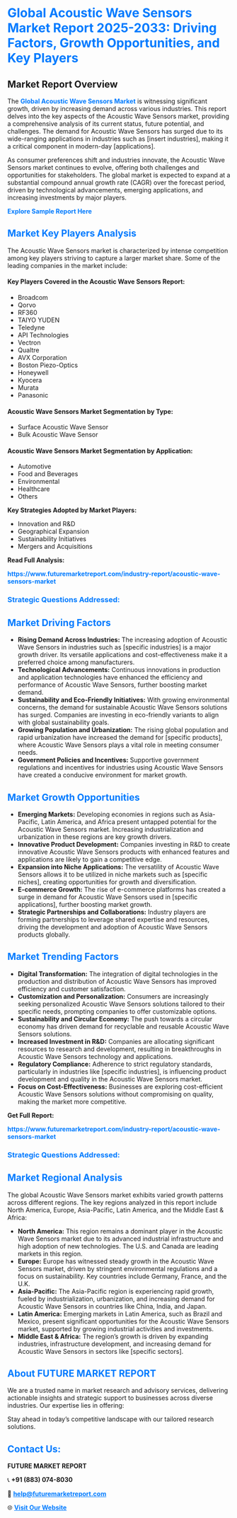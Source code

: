 <h1 style="color: #007BFF;">Global Acoustic Wave Sensors Market Report 2025-2033: Driving Factors, Growth Opportunities, and Key Players</h1>

<section id="overview">
<h2>Market Report Overview</h2>
<p>The <a href="https://www.futuremarketreport.com/industry-report/acoustic-wave-sensors-market" style="color: #007BFF; text-decoration: none;"><strong>Global Acoustic Wave Sensors Market</strong></a> is witnessing significant growth, driven by increasing demand across various industries. This report delves into the key aspects of the Acoustic Wave Sensors market, providing a comprehensive analysis of its current status, future potential, and challenges. The demand for Acoustic Wave Sensors has surged due to its wide-ranging applications in industries such as [insert industries], making it a critical component in modern-day [applications].</p>
<p>As consumer preferences shift and industries innovate, the Acoustic Wave Sensors market continues to evolve, offering both challenges and opportunities for stakeholders. The global market is expected to expand at a substantial compound annual growth rate (CAGR) over the forecast period, driven by technological advancements, emerging applications, and increasing investments by major players.</p>
</section>

<section id="overview">
<p><a href="https://www.futuremarketreport.com/request-sample/reportId=87798" style="color: #007BFF; text-decoration: none;"><strong>Explore Sample Report Here</strong></a></p>
</section>

<section id="key-players">
<h2 style="color: #007BFF;">Market Key Players Analysis</h2>
<p>The Acoustic Wave Sensors market is characterized by intense competition among key players striving to capture a larger market share. Some of the leading companies in the market include:</p>
<h4>Key Players Covered in the Acoustic Wave Sensors Report:</h4>
<ul><li>Broadcom</li><li>Qorvo</li><li>RF360</li><li>TAIYO YUDEN</li><li>Teledyne</li><li>API Technologies</li><li>Vectron</li><li>Qualtre</li><li>AVX Corporation</li><li>Boston Piezo-Optics</li><li>Honeywell</li><li>Kyocera</li><li>Murata</li><li>Panasonic</li></ul>
<h4>Acoustic Wave Sensors Market Segmentation by Type:</h4>
<ul><li>Surface Acoustic Wave Sensor</li><li>Bulk Acoustic Wave Sensor</li></ul>

<h4>Acoustic Wave Sensors Market Segmentation by Application:</h4>
<ul><li>Automotive</li><li>Food and Beverages</li><li>Environmental</li><li>Healthcare</li><li>Others</li></ul>
<p><strong>Key Strategies Adopted by Market Players:</strong></p>
<ul>
<li>Innovation and R&D</li>
<li>Geographical Expansion</li>
<li>Sustainability Initiatives</li>
<li>Mergers and Acquisitions</li>
</ul>
</section>

<section>
<p><strong>Read Full Analysis: </strong></p><a href="https://www.futuremarketreport.com/industry-report/acoustic-wave-sensors-market" style="color: #007BFF; text-decoration: none;"><strong>https://www.futuremarketreport.com/industry-report/acoustic-wave-sensors-market</strong></a>
<h3 style="color: #007BFF;">Strategic Questions Addressed:</h3>
</section>

<section id="driving-factors">
<h2 style="color: #007BFF;">Market Driving Factors</h2>
<ul>
<li><strong>Rising Demand Across Industries:</strong> The increasing adoption of Acoustic Wave Sensors in industries such as [specific industries] is a major growth driver. Its versatile applications and cost-effectiveness make it a preferred choice among manufacturers.</li>
<li><strong>Technological Advancements:</strong> Continuous innovations in production and application technologies have enhanced the efficiency and performance of Acoustic Wave Sensors, further boosting market demand.</li>
<li><strong>Sustainability and Eco-Friendly Initiatives:</strong> With growing environmental concerns, the demand for sustainable Acoustic Wave Sensors solutions has surged. Companies are investing in eco-friendly variants to align with global sustainability goals.</li>
<li><strong>Growing Population and Urbanization:</strong> The rising global population and rapid urbanization have increased the demand for [specific products], where Acoustic Wave Sensors plays a vital role in meeting consumer needs.</li>
<li><strong>Government Policies and Incentives:</strong> Supportive government regulations and incentives for industries using Acoustic Wave Sensors have created a conducive environment for market growth.</li>
</ul>
</section>

<section id="growth-opportunities">
<h2 style="color: #007BFF;">Market Growth Opportunities</h2>
<ul>
<li><strong>Emerging Markets:</strong> Developing economies in regions such as Asia-Pacific, Latin America, and Africa present untapped potential for the Acoustic Wave Sensors market. Increasing industrialization and urbanization in these regions are key growth drivers.</li>
<li><strong>Innovative Product Development:</strong> Companies investing in R&D to create innovative Acoustic Wave Sensors products with enhanced features and applications are likely to gain a competitive edge.</li>
<li><strong>Expansion into Niche Applications:</strong> The versatility of Acoustic Wave Sensors allows it to be utilized in niche markets such as [specific niches], creating opportunities for growth and diversification.</li>
<li><strong>E-commerce Growth:</strong> The rise of e-commerce platforms has created a surge in demand for Acoustic Wave Sensors used in [specific applications], further boosting market growth.</li>
<li><strong>Strategic Partnerships and Collaborations:</strong> Industry players are forming partnerships to leverage shared expertise and resources, driving the development and adoption of Acoustic Wave Sensors products globally.</li>
</ul>
</section>

<section id="trending-factors">
<h2 style="color: #007BFF;">Market Trending Factors</h2>
<ul>
<li><strong>Digital Transformation:</strong> The integration of digital technologies in the production and distribution of Acoustic Wave Sensors has improved efficiency and customer satisfaction.</li>
<li><strong>Customization and Personalization:</strong> Consumers are increasingly seeking personalized Acoustic Wave Sensors solutions tailored to their specific needs, prompting companies to offer customizable options.</li>
<li><strong>Sustainability and Circular Economy:</strong> The push towards a circular economy has driven demand for recyclable and reusable Acoustic Wave Sensors solutions.</li>
<li><strong>Increased Investment in R&D:</strong> Companies are allocating significant resources to research and development, resulting in breakthroughs in Acoustic Wave Sensors technology and applications.</li>
<li><strong>Regulatory Compliance:</strong> Adherence to strict regulatory standards, particularly in industries like [specific industries], is influencing product development and quality in the Acoustic Wave Sensors market.</li>
<li><strong>Focus on Cost-Effectiveness:</strong> Businesses are exploring cost-efficient Acoustic Wave Sensors solutions without compromising on quality, making the market more competitive.</li>
</ul>
</section>

<section>
<p><strong>Get Full Report: </strong></p><a href="https://www.futuremarketreport.com/industry-report/acoustic-wave-sensors-market" style="color: #007BFF; text-decoration: none;"><strong>https://www.futuremarketreport.com/industry-report/acoustic-wave-sensors-market</strong></a>
<h3 style="color: #007BFF;">Strategic Questions Addressed:</h3>
</section>


<section id="regional-analysis">
<h2 style="color: #007BFF;">Market Regional Analysis</h2>
<p>The global Acoustic Wave Sensors market exhibits varied growth patterns across different regions. The key regions analyzed in this report include North America, Europe, Asia-Pacific, Latin America, and the Middle East & Africa:</p>
<ul>
<li><strong>North America:</strong> This region remains a dominant player in the Acoustic Wave Sensors market due to its advanced industrial infrastructure and high adoption of new technologies. The U.S. and Canada are leading markets in this region.</li>
<li><strong>Europe:</strong> Europe has witnessed steady growth in the Acoustic Wave Sensors market, driven by stringent environmental regulations and a focus on sustainability. Key countries include Germany, France, and the U.K.</li>
<li><strong>Asia-Pacific:</strong> The Asia-Pacific region is experiencing rapid growth, fueled by industrialization, urbanization, and increasing demand for Acoustic Wave Sensors in countries like China, India, and Japan.</li>
<li><strong>Latin America:</strong> Emerging markets in Latin America, such as Brazil and Mexico, present significant opportunities for the Acoustic Wave Sensors market, supported by growing industrial activities and investments.</li>
<li><strong>Middle East & Africa:</strong> The region’s growth is driven by expanding industries, infrastructure development, and increasing demand for Acoustic Wave Sensors in sectors like [specific sectors].</li>
</ul>
</section>

<footer>
<h2 style="color: #007BFF;">About FUTURE MARKET REPORT</h2>
<p>We are a trusted name in market research and advisory services, delivering actionable insights and strategic support to businesses across diverse industries. Our expertise lies in offering:</p>

<p>Stay ahead in today’s competitive landscape with our tailored research solutions.</p>

<h2 style="color: #007BFF;">Contact Us:</h2>
<p><strong>FUTURE MARKET REPORT</strong></p>
<p>📞 <strong>+91 (883) 074-8030</strong></p>
<p>📧 <strong><a href="mailto:help@futuremarketreport.com" style="color: #007BFF;">help@futuremarketreport.com</a></strong></p>
<p>🌐 <strong><a href="https://www.futuremarketreport.com/" style="color: #007BFF;">Visit Our Website</a></strong></p>
</footer>